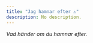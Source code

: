 ```yaml
---
title: "Jag hamnar efter ⚠️"
description: No description.
---
```


_Vad händer om du hamnar efter._
